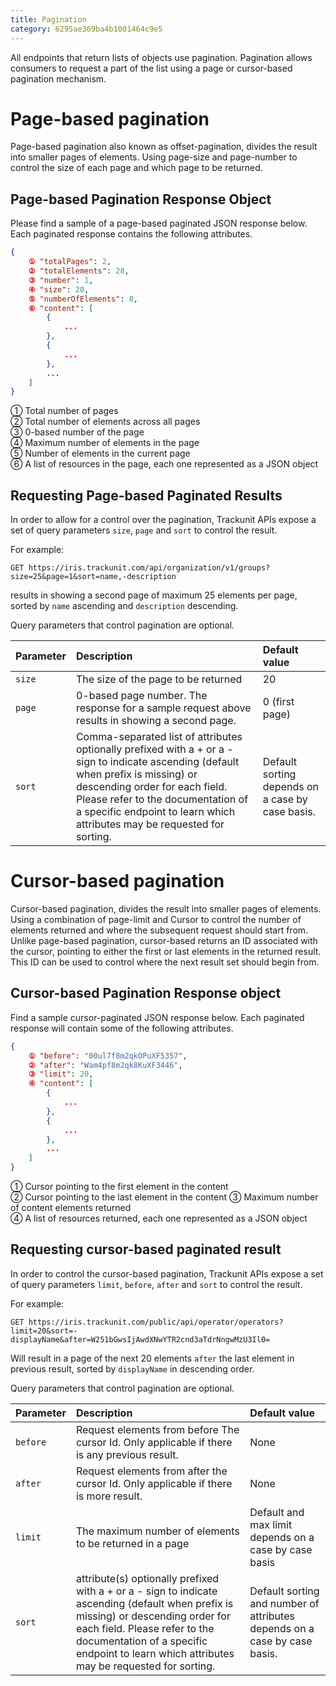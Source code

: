 ```yaml
---
title: Pagination
category: 6295ae369ba4b1001464c9e5
---
```

All endpoints that return lists of objects use pagination. Pagination allows consumers to request a part of the list using a page or cursor-based pagination mechanism.

# Page-based pagination
Page-based pagination also known as offset-pagination, divides the result into smaller pages of elements.
Using page-size and page-number to control the size of each page and which page to be returned.

## Page-based Pagination Response Object

Please find a sample of a page-based paginated JSON response below. Each paginated response contains the following attributes.

```json
{
    ① "totalPages": 2,
    ② "totalElements": 28,
    ③ "number": 1,
    ④ "size": 20,
    ⑤ "numberOfElements": 8,
    ⑥ "content": [
        {
            ...
        },
        {
            ...
        },
        ...
    ]
}
```

 ① Total number of pages  
 ② Total number of elements across all pages  
 ③ 0-based number of the page  
 ④ Maximum number of elements in the page  
 ⑤ Number of elements in the current page  
 ⑥ A list of resources in the page, each one represented as a JSON object

## Requesting Page-based Paginated Results

In order to allow for a control over the pagination, Trackunit APIs expose a set of query parameters `size`, `page` and `sort` to control the result.

For example:

```
GET https://iris.trackunit.com/api/organization/v1/groups?size=25&page=1&sort=name,-description
```

results in showing a second page of maximum 25 elements per page, sorted by `name` ascending and `description` descending.

Query parameters that control pagination are optional.

| Parameter | Description | Default value |
| :-- | :-- | :-- |
| `size` | The size of the page to be returned | 20 |
| `page` | 0-based page number. The response for a sample request above results in showing a second page. | 0 (first page) |
| `sort` | Comma-separated list of attributes optionally prefixed with a + or a - sign to indicate ascending (default when prefix is missing) or descending order for each field. Please refer to the documentation of a specific endpoint to learn which attributes may be requested for sorting. | Default sorting depends on a case by case basis. |

# Cursor-based pagination
Cursor-based pagination, divides the result into smaller pages of elements.
Using a combination of page-limit and Cursor to control the number of elements returned and where the subsequent request should start from.
Unlike page-based pagination, cursor-based returns an ID associated with the cursor, pointing to either the first or last elements in the returned result.
This ID can be used to control where the next result set should begin from.
## Cursor-based Pagination Response object

Find a sample cursor-paginated JSON response below. Each paginated response will contain some of the following attributes.

```json
{
    ① "before": "00ul7f8m2qkOPuXF5357",
    ② "after": "Wam4pf8m2qk8KuXF3446",
    ③ "limit": 20,
    ④ "content": [
        {
            ...
        },
        {
            ...
        },
        ...
    ]
}
```

① Cursor pointing to the first element in the content  
② Cursor pointing to the last element in the content
③ Maximum number of content elements returned  
④ A list of resources returned, each one represented as a JSON object

## Requesting cursor-based paginated result

In order to control the cursor-based pagination, Trackunit APIs expose a set of query parameters `limit`, `before`, `after` and `sort` to control the result.

For example:

```
GET https://iris.trackunit.com/public/api/operator/operators?limit=20&sort=-displayName&after=W251bGwsIjAwdXNwYTR2cnd3aTdrNngwMzU3Il0=
```

Will result in a page of the next 20 elements `after` the last element in previous result, sorted by `displayName` in descending order.

Query parameters that control pagination are optional.

| Parameter | Description                                                                                                                                                                                                                                                       | Default value                                                             |
|:----------|:------------------------------------------------------------------------------------------------------------------------------------------------------------------------------------------------------------------------------------------------------------------|:--------------------------------------------------------------------------|
| `before`  | Request elements from before The cursor Id. Only applicable if there is any previous result.                                                                                                                                                                      | None                                                                      |
| `after`   | Request elements from after the cursor Id. Only applicable if there is more result.                                                                                                                                                                               | None                                                                      |
| `limit`   | The maximum number of elements to be returned in a page                                                                                                                                                                                                           | Default and max limit depends on a case by case basis                     |
| `sort`    | attribute(s) optionally prefixed with a + or a - sign to indicate ascending (default when prefix is missing) or descending order for each field. Please refer to the documentation of a specific endpoint to learn which attributes may be requested for sorting. | Default sorting and number of attributes depends on a case by case basis. |